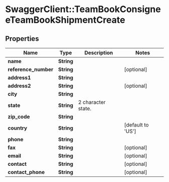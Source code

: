 # SwaggerClient::TeamBookConsigneeTeamBookShipmentCreate

## Properties
Name | Type | Description | Notes
------------ | ------------- | ------------- | -------------
**name** | **String** |  | 
**reference_number** | **String** |  | [optional] 
**address1** | **String** |  | 
**address2** | **String** |  | [optional] 
**city** | **String** |  | 
**state** | **String** | 2 character state. | 
**zip_code** | **String** |  | 
**country** | **String** |  | [default to &#x27;US&#x27;]
**phone** | **String** |  | 
**fax** | **String** |  | [optional] 
**email** | **String** |  | [optional] 
**contact** | **String** |  | [optional] 
**contact_phone** | **String** |  | [optional] 

